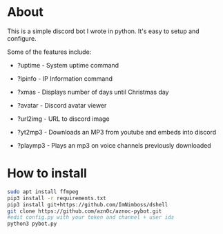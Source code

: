 # About

This is a simple discord bot I wrote in python. It's easy to setup and configure.



Some of the features include:

- ?uptime - System uptime command

- ?ipinfo - IP Information command

- ?xmas - Displays number of days until Christmas day

- ?avatar <username> - Discord avatar viewer

- ?url2img <url> - URL to discord image

- ?yt2mp3 <url> - Downloads an MP3 from youtube and embeds into discord

- ?playmp3 <filename> - Plays an mp3 on voice channels previously downloaded



# How to install

```bash
sudo apt install ffmpeg
pip3 install -r requirements.txt
pip3 install git+https://github.com/ImNimboss/dshell
git clone https://github.com/azn0c/aznoc-pybot.git
#edit config.py with your token and channel + user ids
python3 pybot.py
```
